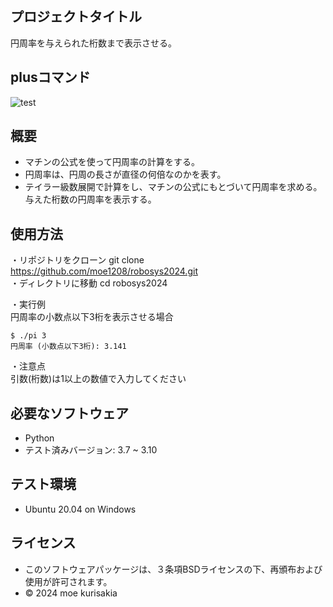 ## プロジェクトタイトル
円周率を与えられた桁数まで表示させる。

## plusコマンド
![test](https://github.com/moe1208/robosys2024/actions/workflows/test.yml/badge.svg)

## 概要
- マチンの公式を使って円周率の計算をする。
- 円周率は、円周の長さが直径の何倍なのかを表す。
- テイラー級数展開で計算をし、マチンの公式にもとづいて円周率を求める。与えた桁数の円周率を表示する。


## 使用方法
・リポジトリをクローン
git clone https://github.com/moe1208/robosys2024.git  
・ディレクトリに移動
cd robosys2024  

・実行例  
円周率の小数点以下3桁を表示させる場合
```  
$ ./pi 3
円周率 (小数点以下3桁): 3.141
```

・注意点  
引数(桁数)は1以上の数値で入力してください　　

## 必要なソフトウェア
- Python
 - テスト済みバージョン: 3.7 ~ 3.10


## テスト環境
- Ubuntu 20.04 on Windows


## ライセンス
- このソフトウェアパッケージは、３条項BSDライセンスの下、再頒布および使用が許可されます。
- © 2024 moe kurisakia
